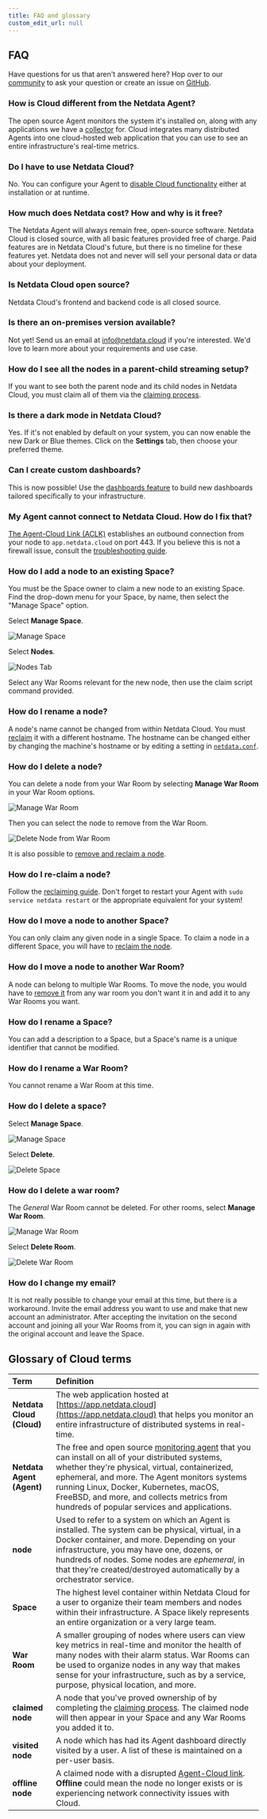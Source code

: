 ```yaml
---
title: FAQ and glossary
custom_edit_url: null
---
```


## FAQ

Have questions for us that aren't answered here? Hop over to our [community](https://community.netdata.cloud/) to ask
your question or create an issue on [GitHub](https://github.com/netdata/netdata/issues/new/choose).

### How is Cloud different from the Netdata Agent?

The open source Agent monitors the system it's installed on, along with any applications we have a
[collector](/docs/agent/collectors) for. Cloud integrates many distributed Agents into one cloud-hosted web application
that you can use to see an entire infrastructure's real-time metrics.

### Do I have to use Netdata Cloud?

No. You can configure your Agent to [disable Cloud functionality](/docs/agent/aclk#disable-the-aclk) either at
installation or at runtime.

### How much does Netdata cost? How and why is it free?

The Netdata Agent will always remain free, open-source software. Netdata Cloud is closed source, with all basic features
provided free of charge. Paid features are in Netdata Cloud's future, but there is no timeline for these features yet.
Netdata does not and never will sell your personal data or data about your deployment.

### Is Netdata Cloud open source?

Netdata Cloud's frontend and backend code is all closed source.

### Is there an on-premises version available?

Not yet! Send us an email at [info@netdata.cloud](mailto:info@netdata.cloud) if you're interested. We'd love to learn
more about your requirements and use case.

### How do I see all the nodes in a parent-child streaming setup?

If you want to see both the parent node and its child nodes in Netdata Cloud, you must claim all of them via the
[claiming process](/docs/cloud/get-started#claim-a-node).

### Is there a dark mode in Netdata Cloud?

Yes. If it's not enabled by default on your system, you can now enable the new Dark or Blue themes. Click on the
**Settings** tab, then choose your preferred theme.

### Can I create custom dashboards?

This is now possible! Use the [dashboards feature](https://learn.netdata.cloud/docs/cloud/visualize/dashboards) to build
new dashboards tailored specifically to your infrastructure.

### My Agent cannot connect to Netdata Cloud. How do I fix that?

[The Agent-Cloud Link (ACLK)](/docs/agent/aclk) establishes an outbound connection from your node to `app.netdata.cloud`
on port 443. If you believe this is not a firewall issue, consult the [troubleshooting
guide](/docs/agent/claim/#troubleshooting).

### How do I add a node to an existing Space?

You must be the Space owner to claim a new node to an existing Space. Find the drop-down menu for your Space, by name, then select the "Manage Space" option.

Select **Manage Space**.

![Manage Space](/img/docs/cloud/manage-space.png)

Select **Nodes**.

![Nodes Tab](/img/docs/cloud/claim-node-script.png)

Select any War Rooms relevant for the new node, then use the claim script command provided.

### How do I rename a node?

A node's name cannot be changed from within Netdata Cloud. You must [reclaim](#how-do-i-re-claim-a-node?) it with a
different hostname. The hostname can be changed either by changing the machine's hostname or by editing a setting in
[`netdata.conf`](/guides/step-by-step/step-04#use-edit-config-to-open-netdataconf).

### How do I delete a node?

You can delete a node from your War Room by selecting **Manage War Room** in your War Room options.

![Manage War Room](/img/docs/cloud/manage-war-room.png)

Then you can select the node to remove from the War Room.

![Delete Node from War Room](/img/docs/cloud/remove-node-from-war-room.png)

It is also possible to [remove and reclaim a node](/docs/agent/claim/#remove-and-reclaim-a-node).

### How do I re-claim a node?

Follow the [reclaiming guide](/docs/agent/claim/#remove-and-reclaim-a-node). Don't forget to restart your Agent with
`sudo service netdata restart` or the appropriate equivalent for your system!

### How do I move a node to another Space?

You can only claim any given node in a single Space. To claim a node in a different Space, you will have to [reclaim the
node](#how-do-i-re-claim-a-node).

### How do I move a node to another War Room?

A node can belong to multiple War Rooms. To move the node, you would have to [remove it](#how-do-i-delete-a-node) from
any war room you don't want it in and add it to any War Rooms you want.

### How do I rename a Space?

You can add a description to a Space, but a Space's name is a unique identifier that cannot be modified.

### How do I rename a War Room?

You cannot rename a War Room at this time.

### How do I delete a space?

Select **Manage Space**.

![Manage Space](/img/docs/cloud/manage-space.png)

Select **Delete**.

![Delete Space](/img/docs/cloud/delete-space.png)

### How do I delete a war room?

The _General_ War Room cannot be deleted. For other rooms, select **Manage War Room**.

![Manage War Room](/img/docs/cloud/manage-extra-war-room.png)

Select **Delete Room**.

![Delete War Room](/img/docs/cloud/delete-war-room.png)

### How do I change my email?

It is not really possible to change your email at this time, but there is a workaround. Invite the email address you want to use and make that new account an administrator. After accepting the invitation on the second account and joining all your War Rooms from it, you can sign in again with the original account and leave the Space.

## Glossary of Cloud terms

| Term                      | Definition                                                                                                                                                                                                                                                                                                                                                 |
|:------------------------- |:---------------------------------------------------------------------------------------------------------------------------------------------------------------------------------------------------------------------------------------------------------------------------------------------------------------------------------------------------------- |
| **Netdata Cloud (Cloud)** | The web application hosted at [https://app.netdata.cloud](https://app.netdata.cloud) that helps you monitor an entire infrastructure of distributed systems in real-time.                                                                                                                                                                                  |
| **Netdata Agent (Agent)** | The free and open source [monitoring agent](/docs/agent) that you can install on all of your distributed systems, whether they're physical, virtual, containerized, ephemeral, and more. The Agent monitors systems running Linux, Docker, Kubernetes, macOS, FreeBSD, and more, and collects metrics from hundreds of popular services and applications. |
| **node**                  | Used to refer to a system on which an Agent is installed. The system can be physical, virtual, in a Docker container, and more. Depending on your infrastructure, you may have one, dozens, or hundreds of nodes. Some nodes are _ephemeral_, in that they're created/destroyed automatically by a orchestrator service.                                   |
| **Space**                 | The highest level container within Netdata Cloud for a user to organize their team members and nodes within their infrastructure. A Space likely represents an entire organization or a very large team.                                                                                                                                                   |
| **War Room**              | A smaller grouping of nodes where users can view key metrics in real-time and monitor the health of many nodes with their alarm status. War Rooms can be used to organize nodes in any way that makes sense for your infrastructure, such as by a service, purpose, physical location, and more.                                                           |
| **claimed node**          | A node that you've proved ownership of by completing the [claiming process](/docs/cloud/get-started#claim-a-node). The claimed node will then appear in your Space and any War Rooms you added it to.                                                                                                                                                      |
| **visited node**          | A node which has had its Agent dashboard directly visited by a user. A list of these is maintained on a per-user basis.                                                                                                                                                                                                                                    |
| **offline node**          | A claimed node with a disrupted [Agent-Cloud link](/docs/agent/aclk). **Offline** could mean the node no longer exists or is experiencing network connectivity issues with Cloud.                                                                                                                                                                         |
